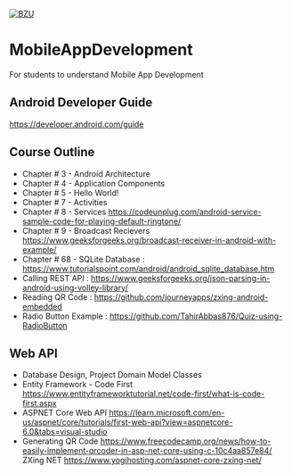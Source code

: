 [![BZU](https://bzu.edu.pk/images/logo1.png)](https://www.bzu.edu.pk)

# MobileAppDevelopment
For students to understand Mobile App Development

## Android Developer Guide
https://developer.android.com/guide

## Course Outline
- Chapter # 3 - Android Architecture
- Chapter # 4 - Application Components
- Chapter # 5 - Hello World!
- Chapter # 7 - Activities
- Chapter # 8 - Services https://codeunplug.com/android-service-sample-code-for-playing-default-ringtone/
- Chapter # 9 - Broadcast Recievers https://www.geeksforgeeks.org/broadcast-receiver-in-android-with-example/
- Chapter # 68 - SQLite Database : https://www.tutorialspoint.com/android/android_sqlite_database.htm
- Calling REST API : https://www.geeksforgeeks.org/json-parsing-in-android-using-volley-library/
- Reading QR Code : https://github.com/journeyapps/zxing-android-embedded
- Radio Button Example : https://github.com/TahirAbbas876/Quiz-using-RadioButton

## Web API
- Database Design, Project Domain Model Classes
- Entity Framework - Code First https://www.entityframeworktutorial.net/code-first/what-is-code-first.aspx
- ASPNET Core Web API https://learn.microsoft.com/en-us/aspnet/core/tutorials/first-web-api?view=aspnetcore-6.0&tabs=visual-studio
- Generating QR Code https://www.freecodecamp.org/news/how-to-easily-implement-qrcoder-in-asp-net-core-using-c-10c4aa857e84/ ZXing NET https://www.yogihosting.com/aspnet-core-zxing-net/